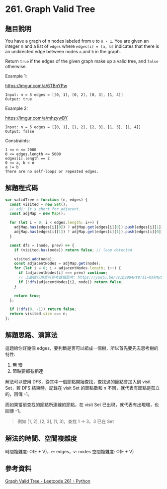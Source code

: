 # 261. Graph Valid Tree

## 題目說明

You have a graph of n nodes labeled from `0` to `n - 1`. You are given an integer n and a list of `edges` where `edges[i] = [a, b]` indicates that there is an undirected edge between nodes `a` and `b` in the graph.

Return `true` if the edges of the given graph make up a valid tree, and `false` otherwise.

Example 1:

https://imgur.com/a/6TBnYPw

```
Input: n = 5 edges = [[0, 1], [0, 2], [0, 3], [1, 4]]
Output: true
```

Example 2:

https://imgur.com/a/mhzywBY

```
Input: n = 5 edges = [[0, 1], [1, 2], [2, 3], [1, 3], [1, 4]]
Output: false
```

Constraints:

```
1 <= n <= 2000
0 <= edges.length <= 5000
edges[i].length == 2
0 <= a, b < n
a != b
There are no self-loops or repeated edges.
```

## 解題程式碼

```javascript
var validTree = function (n, edges) {
  const visited = new Set();
  // adj: It's short for adjacent.
  const adjMap = new Map();

  for (let i = 0; i < edges.length; i++) {
    adjMap.has(edges[i][0]) ? adjMap.get(edges[i][0]).push(edges[i][1]) : adjMap.set(edges[i][0], [edges[i][1]]);
    adjMap.has(edges[i][1]) ? adjMap.get(edges[i][1]).push(edges[i][0]) : adjMap.set(edges[i][1], [edges[i][0]]);
  }

  const dfs = (node, prev) => {
    if (visited.has(node)) return false; // loop detected

    visited.add(node);
    const adjacentNodes = adjMap.get(node);
    for (let i = 0; i < adjacentNodes.length; i++) {
      if (adjacentNodes[i] === prev) continue;
      // 上面這行用意可參考這個影片: https://youtu.be/vsIb9B84Rt8?si=hXkMutgad4MIx9O-&t=369
      if (!dfs(adjacentNodes[i], node)) return false;
    }

    return true;
  };

  if (!dfs(0, -1)) return false;
  return visited.size === n;
};
```

## 解題思路、演算法

這題給你好幾個 edges，要判斷是否可以組成一個樹，所以首先要先去思考樹的特性:

1. 無 環
2. 節點要都有相連

解法可以使用 DFS，從其中一個節點開始查找，查找過的節點會加入到 visit Set，若 DFS 結束時，記錄在 visit Set 的節點數和 n 不同，就代表有節點是孤立的，回傳 -1。

而如果當前查找的節點所連線的節點，在 visit Set 已出現，就代表有出現環，也回傳 -1。

> 例如 [1, 2], [2, 3], [1, 3]，查找 1 -> 3，3 已在 Set

## 解法的時間、空間複雜度

時間複雜度: O(E + V)，e: edges，v: nodes
空間複雜度: O(E + V)

## 參考資料

[Graph Valid Tree - Leetcode 261 - Python](https://youtu.be/bXsUuownnoQ)
